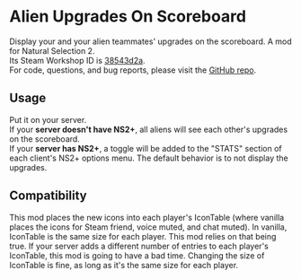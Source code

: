 # Alien Upgrades On Scoreboard
Display your and your alien teammates' upgrades on the scoreboard. A mod for Natural Selection 2.  
Its Steam Workshop ID is [38543d2a](https://steamcommunity.com/sharedfiles/filedetails/?id=945044778).  
For code, questions, and bug reports, please visit the [GitHub repo](https://github.com/keatsandyeats/AlienUpgradesOnScoreboard).

## Usage
Put it on your server.  
If your **server doesn't have NS2+**, all aliens will see each other's upgrades on the scoreboard.  
If your **server has NS2+**, a toggle will be added to the "STATS" section of each client's NS2+ options menu. The default behavior is to not display the upgrades.  

## Compatibility
This mod places the new icons into each player's IconTable (where vanilla places the icons for Steam friend, voice muted, and chat muted).
In vanilla, IconTable is the same size for each player. This mod relies on that being true. 
If your server adds a different number of entries to each player's IconTable, this mod is going to have a bad time.
Changing the size of IconTable is fine, as long as it's the same size for each player.